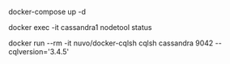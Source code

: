 docker-compose up​ -d

docker exec -it cassandra1 nodetool status


docker run --rm -it nuvo/docker-cqlsh cqlsh cassandra 9042 --cqlversion='3.4.5'